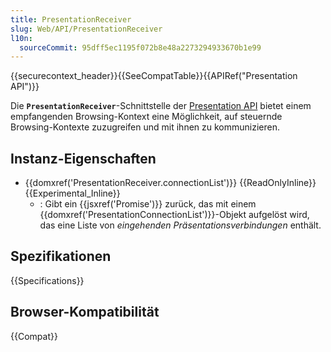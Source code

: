 ```yaml
---
title: PresentationReceiver
slug: Web/API/PresentationReceiver
l10n:
  sourceCommit: 95dff5ec1195f072b8e48a2273294933670b1e99
---
```


{{securecontext_header}}{{SeeCompatTable}}{{APIRef("Presentation API")}}

Die **`PresentationReceiver`**-Schnittstelle der [Presentation API](/de/docs/Web/API/Presentation_API) bietet einem empfangenden Browsing-Kontext eine Möglichkeit, auf steuernde Browsing-Kontexte zuzugreifen und mit ihnen zu kommunizieren.

## Instanz-Eigenschaften

- {{domxref('PresentationReceiver.connectionList')}} {{ReadOnlyInline}} {{Experimental_Inline}}
  - : Gibt ein {{jsxref('Promise')}} zurück, das mit einem {{domxref('PresentationConnectionList')}}-Objekt aufgelöst wird, das eine Liste von _eingehenden Präsentationsverbindungen_ enthält.

## Spezifikationen

{{Specifications}}

## Browser-Kompatibilität

{{Compat}}

